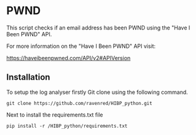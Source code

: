 # PWND
This script checks if an email address has been PWND using the "Have I Been PWND" API.

For more information on the "Have I Been PWND" API visit:

https://haveibeenpwned.com/API/v2#APIVersion

## Installation
To setup the log analyser firstly Git clone using the following command.
```
git clone https://github.com/ravenred/HIBP_python.git
```
Next to install the requirements.txt file 
```
pip install -r /HIBP_python/requirements.txt
```